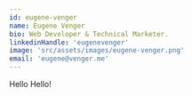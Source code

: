 ```yaml
---
id: eugene-venger
name: Eugene Venger
bio: Web Developer & Technical Marketer.
linkedinHandle: 'eugenevenger'
image: 'src/assets/images/eugene-venger.png'
email: 'eugene@venger.me'
---
```



Hello Hello!
